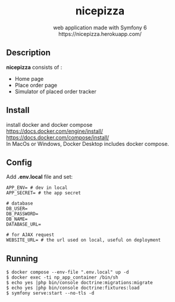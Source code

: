 <div align="center">
    <h1>nicepizza</h1>
    <p>
        web application made with Symfony 6<br>
        https://nicepizza.herokuapp.com/
    </p>
</div>

## Description
**nicepizza** consists of :
* Home page
* Place order page
* Simulator of placed order tracker

## Install
install docker and docker compose  
https://docs.docker.com/engine/install/  
https://docs.docker.com/compose/install/  
In MacOs or Windows, Docker Desktop includes docker compose.  

## Config
Add **.env.local** file and set:
```
APP_ENV= # dev in local
APP_SECRET= # the app secret

# database
DB_USER=
DB_PASSWORD=
DB_NAME=
DATABASE_URL=

# for AJAX request
WEBSITE_URL= # the url used on local, useful on deployment
```

## Running
    $ docker compose --env-file ".env.local" up -d
    $ docker exec -ti np_app_container /bin/sh
    $ echo yes |php bin/console doctrine:migrations:migrate
    $ echo yes |php bin/console doctrine:fixtures:load
    $ symfony serve:start --no-tls -d




